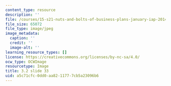```yaml
---
content_type: resource
description: ''
file: /courses/15-s21-nuts-and-bolts-of-business-plans-january-iap-2014/a5c71cfc0dd0aa8211777cb5a23096b6_Slide33.JPG
file_size: 65072
file_type: image/jpeg
image_metadata:
  caption: ''
  credit: ''
  image-alt: ''
learning_resource_types: []
license: https://creativecommons.org/licenses/by-nc-sa/4.0/
ocw_type: OCWImage
resourcetype: Image
title: 3.2 slide 33
uid: a5c71cfc-0dd0-aa82-1177-7cb5a23096b6
---
```

